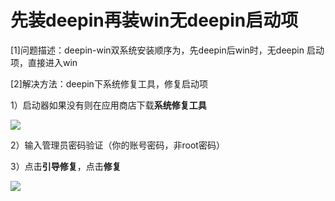# 先装deepin再装win无deepin启动项

[1]问题描述：deepin-win双系统安装顺序为，先deepin后win时，无deepin 启动项，直接进入win

[2]解决方法：deepin下系统修复工具，修复启动项

1）启动器如果没有则在应用商店下载**系统修复工具**

![](https://raw.githubusercontent.com/ZanderZhao/images/master/img2019/20191102202544.png)

2）输入管理员密码验证（你的账号密码，非root密码）

3）点击**引导修复**，点击**修复**

![](https://raw.githubusercontent.com/ZanderZhao/images/master/img2019/20191102202609.png)



